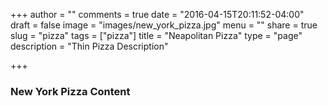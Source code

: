+++
author = ""
comments = true
date = "2016-04-15T20:11:52-04:00"
draft = false
image = "images/new_york_pizza.jpg"
menu = ""
share = true
slug = "pizza"
tags = ["pizza"]
title = "Neapolitan Pizza"
type = "page"
description = "Thin Pizza Description"

+++

### New York Pizza Content
